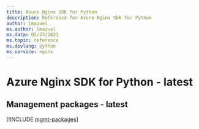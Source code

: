 ```yaml
---
title: Azure Nginx SDK for Python
description: Reference for Azure Nginx SDK for Python
author: lmazuel
ms.author: lmazuel
ms.data: 02/23/2023
ms.topic: reference
ms.devlang: python
ms.service: nginx
---
```

# Azure Nginx SDK for Python - latest

## Management packages - latest
[!INCLUDE [mgmt-packages](nginx-mgmt-index.md)]
